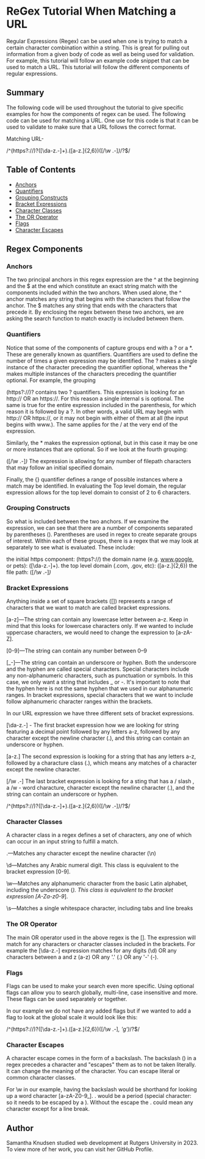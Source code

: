 # ReGex Tutorial When Matching a URL

Regular Expressions (Regex) can be used when one is trying to match a certain character combination within a string. This is great for pulling out information from a given body of code as well as being used for validation. For example, this tutorial will follow an example code snippet that can be used to match a URL. This tutorial will follow the different components of regular expressions.

## Summary

The following code will be used throughout the tutorial to give specific examples for how the components of regex can be used. The following code can be used for matching a URL. One use for this code is that it can be used to validate to make sure that a URL follows the correct format.

Matching URL-

/^(https?:\/\/)?([\da-z\.-]+)\.([a-z\.]{2,6})([\/\w \.-]*)*\/?$/

## Table of Contents

- [Anchors](#anchors)
- [Quantifiers](#quantifiers)
- [Grouping Constructs](#grouping-constructs)
- [Bracket Expressions](#bracket-expressions)
- [Character Classes](#character-classes)
- [The OR Operator](#the-or-operator)
- [Flags](#flags)
- [Character Escapes](#character-escapes)

## Regex Components

### Anchors

The two principal anchors in this regex expression are the ^ at the beginning and the $ at the end which constitute an exact string match with the components included within the two anchors. When used alone, the ^ anchor matches any string that begins with the characters that follow the anchor. The $ matches any string that ends with the characters that precede it. By enclosing the regex between these two anchors, we are asking the search function to match exactly is included between them.

### Quantifiers

Notice that some of the components of capture groups end with a ? or a *. These are generally known as quantifiers. Quantifiers are used to define the number of times a given expression may be identified. The ? makes a single instance of the character preceding the quantifier optional, whereas the * makes multiple instances of the characters preceding the quantifier optional. For example, the grouping

(https?:\/\/)?
contains two ? quantifiers. This expression is looking for an http:// OR an https://. For this reason a single internal s is optional. The same is true for the entire expression included in the parenthesis, for which reason it is followed by a ?. In other words, a valid URL may begin with http:// OR https://, or it may not begin with either of them at all (the input begins with www.). The same applies for the / at the very end of the expression.

Similarly, the * makes the expression optional, but in this case it may be one or more instances that are optional. So if we look at the fourth grouping:

([\/\w \.-]*)*
The expression is allowing for any number of filepath characters that may follow an initial specified domain.

Finally, the {} quantifier defines a range of possible instances where a match may be identified. In evaluating the Top level domain, the regular expression allows for the top level domain to consist of 2 to 6 characters.

### Grouping Constructs

So what is included between the two anchors. If we examine the expression, we can see that there are a number of components separated by parentheses (). Parentheses are used in regex to create separate groups of interest. Within each of these groups, there is a regex that we may look at separately to see what is evaluated. These include:

the initial https component: (https?:\/\/)
the domain name (e.g. www.google, or pets): ([\da-z\.-]+)\.
the top level domain (.com, .gov, etc): ([a-z\.]{2,6})
the file path: ([\/\w \.-]*)*

### Bracket Expressions

Anything inside a set of square brackets ([]) represents a range of characters that we want to match are called 
bracket expressions. 

[a-z]—The string can contain any lowercase letter between a–z. Keep in mind that this looks for lowercase characters only. If we wanted to include uppercase characters, we would need to change the expression to [a-zA-Z].

[0-9]—The string can contain any number between 0–9

[_-]—The string can contain an underscore or hyphen. Both the underscore and the hyphen are called special characters. Special characters include any non-alphanumeric characters, such as punctuation or symbols. In this case, we only want a string that includes _ or -. It's important to note that the hyphen here is not the same hyphen that we used in our alphanumeric ranges. In bracket expressions, special characters that we want to include follow alphanumeric character ranges within the brackets.

In our URL expression we have three different sets of bracket expressions. 

[\da-z\.-] - The first bracket expression how we are looking for string featuring a decimal point followed by any letters a-z, 
followed by any character except the newline character (.), and this string can contain an underscore or hyphen. 

[a-z\.] The second expression is looking for a string that has any letters a-z, followed by a characture class (.), which means
any matches of a character except the newline character. 

[\/\w \.-] The last bracket expression is looking for a sting that has a / slash , a /w - word characture, character except the 
newline character (.), and the string can contain an underscore or hyphen. 

/^(https?:\/\/)?([\da-z\.-]+)\.([a-z\.]{2,6})([\/\w \.-]*)*\/?$/ 

### Character Classes

A character class in a regex defines a set of characters, any one of which can occur in an input string to fulfill a match. 

.—Matches any character except the newline character (\n)

\d—Matches any Arabic numeral digit. This class is equivalent to the bracket expression [0-9].

\w—Matches any alphanumeric character from the basic Latin alphabet, including the underscore (_). This class is equivalent to the bracket expression [A-Za-z0-9_].

\s—Matches a single whitespace character, including tabs and line breaks

### The OR Operator

The main OR operator used in the above regex is the []. The expression will match for any characters or character classes included in the brackets. For example the [\da-z\.-] expression matches for any digits (\d) OR any characters between a and z (a-z) OR any '.' (\.) OR any '-' (-).

### Flags

Flags can be used to make your search even more specific. Using optional flags can allow you to search globally, multi-line,
case insensitive and more. These flags can be used separately or together.

In our example we do not have any added flags but if we wanted to add a flag to look at the global scale
it would look like this:

/^(https?:\/\/)?([\da-z\.-]+)\.([a-z\.]{2,6})([\/\w \.-]*, 'g')*\/?$/

### Character Escapes

A character escape comes in the form of a backslash. The backslash (\) in a regex precedes a character and "escapes" them 
as to not be taken literally. It can change the meaning of the character. You can escape literal or common character classes.  

For \w in our example, having the backslash would be shorthand for looking up a word character [a-zA-Z0-9_]. 
\. would be a period (special character: so it needs to be escaped by a \). Without the escape the . could mean any 
character except for a line break. 

## Author

Samantha Knudsen studied web development at Rutgers University in 2023. To view more of her work, you can visit her GitHub Profile.
